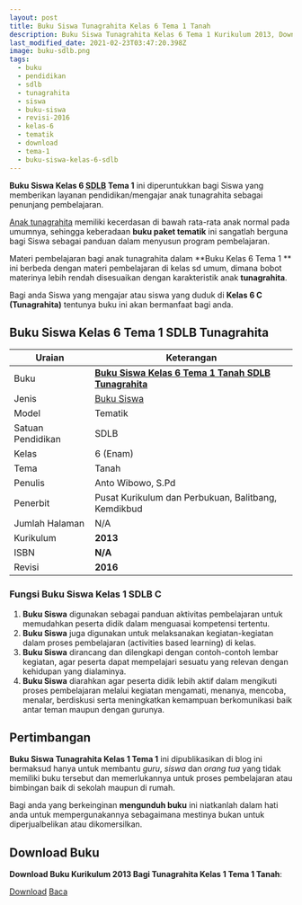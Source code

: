 ```yaml
---
layout: post
title: Buku Siswa Tunagrahita Kelas 6 Tema 1 Tanah
description: Buku Siswa Tunagrahita Kelas 6 Tema 1 Kurikulum 2013, Download buku Kelas 6 Tema 1 Tanah bagi tunagrahita
last_modified_date: 2021-02-23T03:47:20.398Z
image: buku-sdlb.png
tags:
  - buku
  - pendidikan
  - sdlb
  - tunagrahita
  - siswa
  - buku-siswa
  - revisi-2016
  - kelas-6
  - tematik
  - download
  - tema-1
  - buku-siswa-kelas-6-sdlb
---
```


**Buku Siswa Kelas 6 <abbr title="Sekolah Dasar Luar Biasa">SDLB</abbr> Tema 1** ini diperuntukkan bagi Siswa yang memberikan layanan pendidikan/mengajar anak tunagrahita sebagai penunjang pembelajaran.

[Anak tunagrahita](/teori/tunagrahita "Apa itu Tunagrahita") memiliki kecerdasan di bawah rata-rata anak normal pada umumnya, sehingga keberadaan **buku paket tematik** ini sangatlah berguna bagi Siswa sebagai panduan dalam menyusun program pembelajaran.

Materi pembelajaran bagi anak tunagrahita dalam **Buku Kelas 6 Tema 1 ** ini berbeda dengan materi pembelajaran di kelas sd umum, dimana bobot materinya lebih rendah disesuaikan dengan karakteristik anak **tunagrahita**.

Bagi anda Siswa yang mengajar atau siswa yang duduk di **Kelas 6 C (Tunagrahita)** tentunya buku ini akan bermanfaat bagi anda.

## Buku Siswa Kelas 6 Tema 1 SDLB Tunagrahita  

|Uraian|Keterangan|
| --- | --- |
|Buku|<a href="/bse/buku-siswa-tunagrahita-kelas-6-tema-1-tanah" title="Buku Siswa Kelas 6 Tema 1 Tanah SDLB Tunagrahita"><strong>Buku Siswa Kelas 6 Tema 1 Tanah SDLB Tunagrahita</strong></a>|
|Jenis|<a href="/bse" title="Buku Siswa" target="_blank">Buku Siswa</a>|
|Model|Tematik|
|Satuan Pendidikan|SDLB|
|Kelas|6 (Enam)|
|Tema|Tanah|
|Penulis| Anto Wibowo, S.Pd|
|Penerbit|Pusat Kurikulum dan Perbukuan, Balitbang, Kemdikbud|
|Jumlah Halaman|N/A|
|Kurikulum|<strong>2013</strong>|
|ISBN|<strong>N/A</strong>|
|Revisi|<strong>2016</strong>|


### Fungsi Buku Siswa Kelas 1 SDLB C
1. **Buku Siswa**  digunakan sebagai panduan aktivitas pembelajaran untuk memudahkan peserta didik dalam menguasai kompetensi tertentu.
2. **Buku Siswa**  juga digunakan untuk melaksanakan kegiatan-kegiatan dalam proses pembelajaran (activities based learning) di kelas.
3. **Buku Siswa** dirancang dan dilengkapi dengan contoh-contoh lembar kegiatan, agar peserta dapat mempelajari sesuatu yang relevan dengan kehidupan yang dialaminya.
4. **Buku Siswa** diarahkan agar peserta didik lebih aktif dalam mengikuti proses pembelajaran melalui kegiatan mengamati, menanya, mencoba, menalar, berdiskusi serta meningkatkan kemampuan berkomunikasi baik antar teman maupun dengan gurunya.


## Pertimbangan
**Buku Siswa Tunagrahita Kelas 1 Tema 1** ini dipublikasikan di blog ini bermaksud hanya untuk membantu _guru_, _siswa_ dan _orang tua_ yang tidak memiliki buku tersebut dan memerlukannya untuk proses pembelajaran atau bimbingan baik di sekolah maupun di rumah.

Bagi anda yang berkeinginan <b>mengunduh buku</b> ini niatkanlah dalam hati anda untuk mempergunakannya sebagaimana mestinya bukan untuk diperjualbelikan atau dikomersilkan.
  
## Download Buku
**Download Buku Kurikulum 2013 Bagi Tunagrahita Kelas 1 Tema 1 Tanah**:
<p class="center"><a class="button download" href="https://docs.google.com/uc?export=download&id=19RvRK45Rt6oRBNUAXbdXvhy3Hb_758Nv" rel="nofollow" target="_blank" title="Download Buku Siswa Tunagrahita Kelas 1 Tema 1 Tanah">Download</a>
<a class="button demo open-dialog" href="https://drive.google.com/file/d/19RvRK45Rt6oRBNUAXbdXvhy3Hb_758Nv/preview" rel="nofollow" target="_blank" title="Baca Buku Siswa Tunagrahita Kelas 1 Tema 1 Tanah">Baca</a></p>
